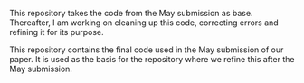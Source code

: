 This repository takes the code from the May submission as base. Thereafter, I am working on cleaning up this code, correcting errors and refining it for its purpose.

This repository contains the final code used in the May submission of our paper. It is used as the basis for the repository where we refine this after the May submission.
